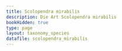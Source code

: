 ```yaml
---
title: Scolopendra mirabilis
description: Die Art Scolopendra mirabilis
bookHidden: true
type: page
layout: taxonomy_species
datafile: scolopendra_mirabilis
---
```


